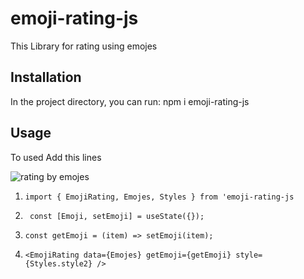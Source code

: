 # emoji-rating-js

This Library for rating using emojes

## Installation

In the project directory, you can run: npm i emoji-rating-js

## Usage

To used Add this lines

![rating by emojes](https://i.postimg.cc/MZvPKhw9/emoji-react-js.png)

1. `import { EmojiRating, Emojes, Styles } from 'emoji-rating-js`

2. ` const [Emoji, setEmoji] = useState({});`

3. `const getEmoji = (item) => setEmoji(item);`
    
4. `<EmojiRating
        data={Emojes}
        getEmoji={getEmoji}
        style={Styles.style2}
      />`